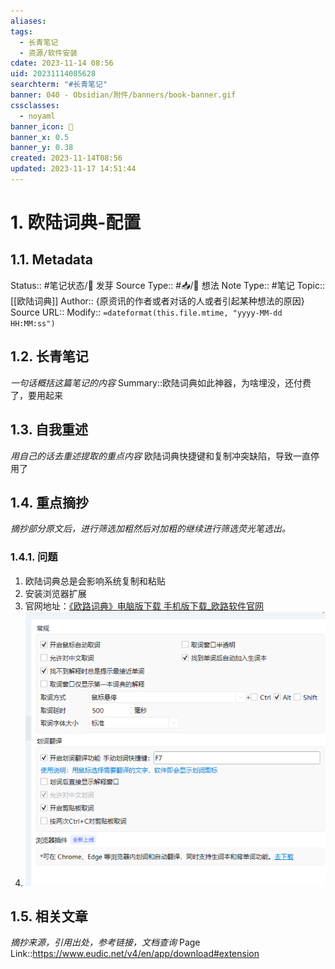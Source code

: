 ```yaml
---
aliases: 
tags:
  - 长青笔记
  - 资源/软件安装
cdate: 2023-11-14 08:56
uid: 20231114085628
searchterm: "#长青笔记"
banner: 040 - Obsidian/附件/banners/book-banner.gif
cssclasses:
  - noyaml
banner_icon: 💌
banner_x: 0.5
banner_y: 0.38
created: 2023-11-14T08:56
updated: 2023-11-17 14:51:44
---
```


# 1. 欧陆词典-配置

## 1.1. Metadata

Status:: #笔记状态/🌱 发芽
Source Type:: #📥/💭 想法 
Note Type:: #笔记
Topic:: [[欧陆词典]]
Author:: {原资讯的作者或者对话的人或者引起某种想法的原因}
Source URL::
Modify:: `=dateformat(this.file.mtime, "yyyy-MM-dd HH:MM:ss")`

## 1.2. 长青笔记

_一句话概括这篇笔记的内容_
Summary::欧陆词典如此神器，为啥埋没，还付费了，要用起来

## 1.3. 自我重述

_用自己的话去重述提取的重点内容_
欧陆词典快捷键和复制冲突缺陷，导致一直停用了
## 1.4. 重点摘抄

_摘抄部分原文后，进行筛选加粗然后对加粗的继续进行筛选荧光笔选出。_
### 1.4.1. 问题
1. 欧陆词典总是会影响系统复制和粘贴
2. 安装浏览器扩展
3. 官网地址：[《欧路词典》电脑版下载 手机版下载\_欧路软件官网](https://www.eudic.net/v4/en/app/download#extension)
4. ![image.png](https://raw.githubusercontent.com/zaggerj/obsidian_picgo/main/obsidian/20231114095519.png)

## 1.5. 相关文章

_摘抄来源，引用出处，参考链接，文档查询_
Page Link::https://www.eudic.net/v4/en/app/download#extension


